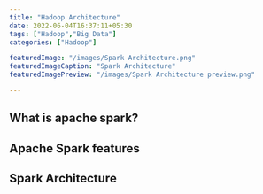 ```yaml
---
title: "Hadoop Architecture"
date: 2022-06-04T16:37:11+05:30
tags: ["Hadoop","Big Data"]
categories: ["Hadoop"]

featuredImage: "/images/Spark Architecture.png"
featuredImageCaption: "Spark Architecture"
featuredImagePreview: "/images/Spark Architecture preview.png"

---
```


## What is apache spark?

## Apache Spark features

## Spark Architecture

##